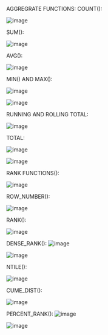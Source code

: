AGGREGRATE FUNCTIONS:
COUNT():

![image](https://github.com/user-attachments/assets/865395c4-d4bf-40f4-8ab6-81b7f25ef673)

SUM():

![image](https://github.com/user-attachments/assets/b74e4fd2-d4a3-4586-9caa-2536738bcd6b)

AVG():

![image](https://github.com/user-attachments/assets/37333ddf-4053-42e1-b1f2-4b44f55218b0)

MIN() AND MAX():

![image](https://github.com/user-attachments/assets/79520084-3a57-435c-8feb-f34b95a9ae0d)

![image](https://github.com/user-attachments/assets/c7cceddd-1066-4d47-8447-9f4de2edc189)

RUNNING AND ROLLING TOTAL:

![image](https://github.com/user-attachments/assets/e7894bbc-4702-4ce3-9828-0074a138fc6b)

TOTAL:

![image](https://github.com/user-attachments/assets/02aa6b24-de87-4446-9fd1-b143317d2c14)

![image](https://github.com/user-attachments/assets/2f12f8e5-bb04-485c-a754-763f8058527c)

RANK FUNCTIONS():

![image](https://github.com/user-attachments/assets/a4d1489d-569e-4e5c-9bd1-9160a2dcee07)

ROW_NUMBER():

![image](https://github.com/user-attachments/assets/23174e70-b826-421e-9d57-e53092d23eb0)

RANK():

![image](https://github.com/user-attachments/assets/2a0c5f33-82db-4544-bb9e-e512d63c79a8)

DENSE_RANK():
![image](https://github.com/user-attachments/assets/5d4666eb-b9b9-432d-a813-d54fcd3ae954)

![image](https://github.com/user-attachments/assets/efd34959-00eb-4950-b609-9131cd7e26b6)

NTILE():

![image](https://github.com/user-attachments/assets/2d57a5b5-23ac-4b27-88ef-3d2865abfa05)

CUME_DIST():

![image](https://github.com/user-attachments/assets/67bfc30d-d308-457f-bb19-e9689644f2f9)

PERCENT_RANK():
![image](https://github.com/user-attachments/assets/4d5815e5-e341-4066-9ee6-281bc0a3f6a1)

![image](https://github.com/user-attachments/assets/b6b5ef93-b9c3-476e-a3d7-29d0dcbf3e3d)














